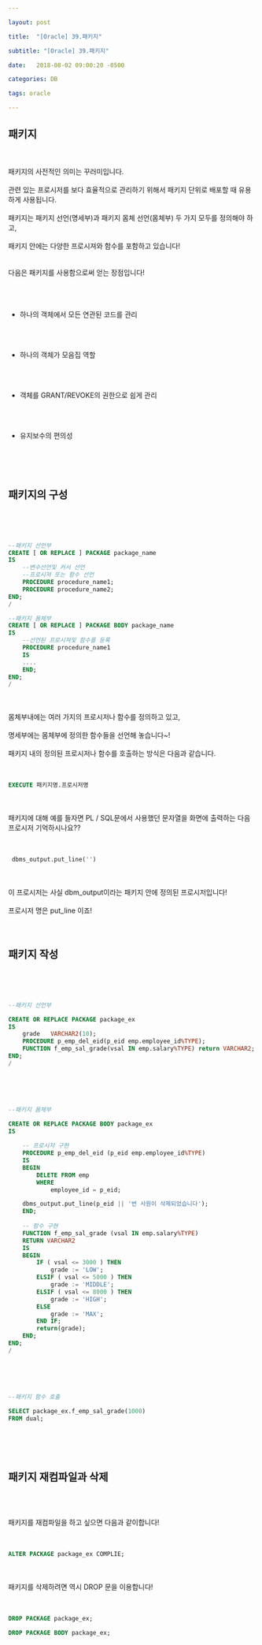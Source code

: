 ```yaml
---

layout: post

title:  "[Oracle] 39.패키지"

subtitle: "[Oracle] 39.패키지"

date:   2018-08-02 09:00:20 -0500

categories: DB

tags: oracle

---
```



## 패키지

<br>
<br>
패키지의 사전적인 의미는 꾸러미입니다. 
<br>
<br>
관련 있는 프로시저를 보다 효율적으로 관리하기 위해서 패키지 단위로 배포할 때 유용하게 사용됩니다. 
<br>
<br>
패키지는 패키지 선언(명세부)과 패키지 몸체 선언(몸체부) 두 가지 모두를 정의해야 하고,
<br>
<br>
패키지 안에는 다양한 프로시져와 함수를 포함하고 있습니다!
<br>
<br>
<br>
다음은 패키지를 사용함으로써 얻는 장점입니다!
<br>
<br>
<br>
<br>

- 하나의 객체에서 모든 연관된 코드를 관리

<br>
<br>

- 하나의 객체가 모음집 역할

<br>
<br>

- 객체를 GRANT/REVOKE의 권한으로 쉽게 관리

<br>
<br>

- 유지보수의 편의성

<br>
<br>
<br>

## 패키지의 구성

<br>
<br>
<br>

```sql
--패키지 선언부
CREATE [ OR REPLACE ] PACKAGE package_name 
IS
	--변수선언및 커서 선언
	--프로시져 또는 함수 선언
	PROCEDURE procedure_name1;
	PROCEDURE procedure_name2;
END;
/

--패키지 몸체부
CREATE [ OR REPLACE ] PACKAGE BODY package_name 
IS
    --선언된 프로시져및 함수를 등록	
	PROCEDURE procedure_name1 
	IS
	....
	END;
END;
/
```

<br>
<br>
몸체부내에는 여러 가지의 프로시저나 함수를 정의하고 있고, 
<br>
<br>
명세부에는 몸체부에 정의한 함수들을 선언해 놓습니다~! 
<br>
<br>
패키지 내의 정의된 프로시저나 함수를 호출하는 방식은 다음과 같습니다.
<br>
<br>
<br>

```SQL
EXECUTE 패키지명.프로시저명
```

<br>
<br>
패키지에 대해 예를 들자면 PL / SQL문에서 사용했던 문자열을 화면에 출력하는 다음 프로시저 기억하시나요??
<br>
<br>
<br>

```sql
 dbms_output.put_line('')
```

<br>
<br>
이 프로시저는 사실 dbm_output이라는 패키지 안에 정의된 프로시저입니다!
<br>
<br>
프로시저 명은 put_line 이죠!
<br>
<br>
<br>

## 패키지 작성

<br>
<br>
<br>

```sql
--패키지 선언부 

CREATE OR REPLACE PACKAGE package_ex
IS
    grade   VARCHAR2(10);
    PROCEDURE p_emp_del_eid(p_eid emp.employee_id%TYPE);
    FUNCTION f_emp_sal_grade(vsal IN emp.salary%TYPE) return VARCHAR2;
END;
/
```

<br>
<br>
<br>

```sql
--패키지 몸체부

CREATE OR REPLACE PACKAGE BODY package_ex 
IS
    
    -- 프로시저 구현
    PROCEDURE p_emp_del_eid (p_eid emp.employee_id%TYPE)
    IS
    BEGIN
        DELETE FROM emp
        WHERE
            employee_id = p_eid;

    dbms_output.put_line(p_eid || '번 사원이 삭제되었습니다');
    END;
    
    -- 함수 구현
    FUNCTION f_emp_sal_grade (vsal IN emp.salary%TYPE) 
    RETURN VARCHAR2 
    IS
    BEGIN
        IF ( vsal <= 3000 ) THEN
            grade := 'LOW';
        ELSIF ( vsal <= 5000 ) THEN
            grade := 'MIDDLE';
        ELSIF ( vsal <= 8000 ) THEN
            grade := 'HIGH';
        ELSE
            grade := 'MAX';
        END IF;
        return(grade);
    END;
END;
/
```

<br>
<br>
<br>

```sql
--패키지 함수 호출

SELECT package_ex.f_emp_sal_grade(1000)
FROM dual;
```

<br>
<br>
<br>

## 패키지 재컴파일과 삭제

<br>
<br>
<br>
패키지를 재컴파일을 하고 싶으면 다음과 같이합니다!
<br>
<br>
<br>

```sql
ALTER PACKAGE package_ex COMPLIE;
```

<br>
<br>
패키지를 삭제하려면 역시 DROP 문을 이용합니다!
<br>
<br>
<br>

```sql
DROP PACKAGE package_ex;

DROP PACKAGE BODY package_ex;
```



